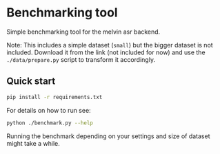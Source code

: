 # Benchmarking tool

Simple benchmarking tool for the melvin asr backend. 

   Note: This includes a simple dataset (`small`) but the bigger dataset is not included. Download it from the link (not included for now) and use the `./data/prepare.py` script to transform it accordingly.

## Quick start

```sh
pip install -r requirements.txt
```

For details on how to run see:

```sh
python ./benchmark.py --help
```

Running the benchmark depending on your settings and size of dataset might take a while.
